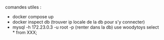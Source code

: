 comandes utiles :

- docker compose up
- docker inspect db (trouver ip locale de la db pour s'y connecter)
- mysql -h 172.23.0.3 -u root -p (renter dans la db)
	use woodytoys
	select * from XXX;
